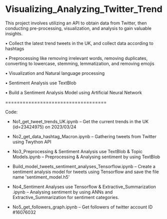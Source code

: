 # Visualizing_Analyzing_Twitter_Trend

This project involves utilizing an API to obtain data from Twitter, then conducting pre-processing, visualization, and analysis to gain valuable insights.

•	Collect the latest trend tweets in the UK, and collect data according to hashtags

•	Preprocessing like removing irrelevant words, removing duplicates, converting to lowercase, stemming, lemmatization, and removing emojis

•	Visualization and Natural language processing

•	Sentiment Analysis use TextBlob

•	Build a Sentiment Analysis Model using Artificial Neural Network



===================================

Code:

- No1_get_tweet_trends_UK.ipynb – Get the current trends in the UK (id=23424975) on 2023/03/24 

- No2_get_data_hashtag_Macron.ipynb – Gathering tweets from Twitter using Twython API

- No3_Preprocessing & Sentiment Analysis use TextBlob & Topic Models.ipynb – Preprocessing & Analysing sentiment by using TextBlob

- Build_model_tweets_sentiment_analyses_Tensorflow.ipynb – Create a sentiment analysis model for tweets using Tensorflow and save the file name 'sentiment_model.h5'

- No4_Sentiment Analyses use Tensorflow & Extractive_Summarization .ipynb – Analysing sentiment by using ANNs and Extractive_Summarization for sentiment categories.

- No5_get_followers_graph.ipynb – Get followers of twitter account ID #16076032 
